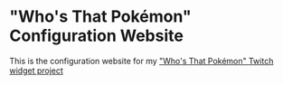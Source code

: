 # "Who's That Pokémon" Configuration Website

This is the configuration website for my ["Who's That Pokémon" Twitch widget project](https://github.com/SillySoon/who-is-that-pokemon)
